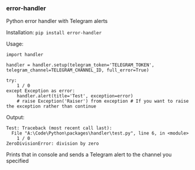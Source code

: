 ### error-handler
Python error handler with Telegram alerts

Installation:
`pip install error-handler`

Usage:
```
import handler

handler = handler.setup(telegram_token='TELEGRAM_TOKEN', telegram_channel=TELEGRAM_CHANNEL_ID, full_error=True)

try:
    1 / 0
except Exception as error:
    handler.alert(title='Test', exception=error)
    # raise Exception('Raiser') from exception # If you want to raise the exception rather than continue
```

Output:
```
Test: Traceback (most recent call last):
  File "A:\Code\Python\packages\handler\test.py", line 6, in <module>
    1 / 0
ZeroDivisionError: division by zero
```

Prints that in console and sends a Telegram alert to the channel you specified
